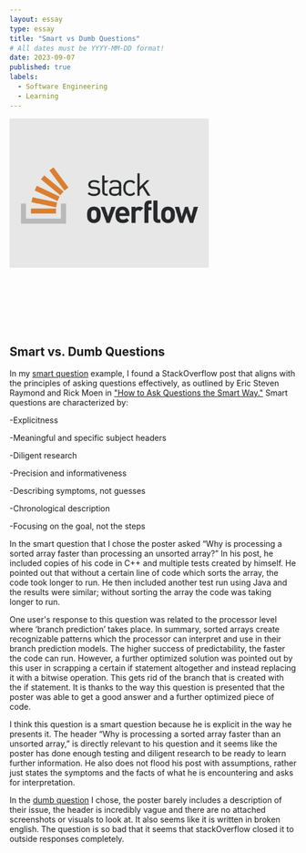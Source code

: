 ```yaml
---
layout: essay
type: essay
title: "Smart vs Dumb Questions"
# All dates must be YYYY-MM-DD format!
date: 2023-09-07
published: true
labels:
  - Software Engineering
  - Learning
---
```


<img width="350px" class="rounded float-start pe-4" src="../img/stackoverflowpicture.png">

<br>
<br>
<br>
<br>
<br>
<br>
<br>

## Smart vs. Dumb Questions

  In my [smart question](https://stackoverflow.com/questions/11227809/why-is-processing-a-sorted-array-faster-than-processing-an-unsorted-array) example, I found a StackOverflow post that aligns with the principles of asking questions effectively, as outlined by Eric Steven Raymond and Rick Moen in ["How to Ask Questions the Smart Way."](http://www.catb.org/esr/faqs/smart-questions.html) Smart questions are characterized by:


-Explicitness <br>

-Meaningful and specific subject headers <br>

-Diligent research <br>

-Precision and informativeness <br>

-Describing symptoms, not guesses <br>

-Chronological description <br>

-Focusing on the goal, not the steps <br>

In the smart question that I chose the poster asked “Why is processing a sorted array faster than processing an unsorted array?” In his post, he included copies of his code in C++ and multiple tests created by himself. He pointed out that without a certain line of code which sorts the array, the code took longer to run. He then included another test run using Java and the results were similar; without sorting the array the code was taking longer to run.
  
One user's response to this question was related to the processor level where ‘branch prediction’ takes place. In summary, sorted arrays create recognizable patterns which the processor can interpret and use in their branch prediction models. The higher success of predictability, the faster the code can run. However, a further optimized solution was pointed out by this user in scrapping a certain if statement altogether and instead replacing it with a bitwise operation. This gets rid of the branch that is created with the if statement. It is thanks to the way this question is presented that the poster was able to get a good answer and a further optimized piece of code.
 
I think this question is a smart question because he is explicit in the way he presents it. The header “Why is processing a sorted array faster than an unsorted array,” is directly relevant to his question and it seems like the poster has done enough testing and diligent research to be ready to learn further information. He also does not flood his post with assumptions, rather just states the symptoms and the facts of what he is encountering and asks for interpretation.
	
In the [dumb question](https://stackoverflow.com/questions/77064518/how-to-solve-this-403-error-in-our-website) I chose, the poster barely includes a description of their issue, the header is incredibly vague and there are no attached screenshots or visuals to look at. It also seems like it is written in broken english. The question is so bad that it seems that stackOverflow closed it to outside responses completely. 
